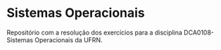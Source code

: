 # Sistemas Operacionais
Repositório com a resolução dos exercícios para a disciplina DCA0108-Sistemas Operacionais da UFRN. 

